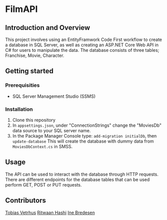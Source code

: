 # FilmAPI

## Introduction and Overview
This project involves using an EntityFramwork Code First workflow to create a database in SQL Server, as well as creating an ASP.NET Core Web API in C# for users to manipulate the data. The database consists of three tables; Franchise, Movie, Character. 

## Getting started
### Prerequisities
- SQL Server Management Studio (SSMS)

### Installation
1. Clone this repository
2. In `appsettings.json`, under "ConnectionStrings" change the "MoviesDb" data source to your SQL server name.
3. In the Package Manager Console type:
`add-migration initialDb`, then
`update-database`
This will create the database with dummy data from `MoviesDbContext.cs` in SMSS.

## Usage 
The API can be used to interact with the database through HTTP requests. There are different endpoints for the database tables that can be used perform GET, POST or PUT requests.

## Contributors
[Tobias Vetrhus](https://github.com/TobiasVetrhus)
[Ritwaan Hashi](https://github.com/ritwaan)
[Ine Bredesen](https://github.com/inemari)
